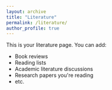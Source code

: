 ```yaml
---
layout: archive
title: "Literature"
permalink: /literature/
author_profile: true
---
```


This is your literature page. You can add:
- Book reviews
- Reading lists
- Academic literature discussions
- Research papers you're reading
- etc.

